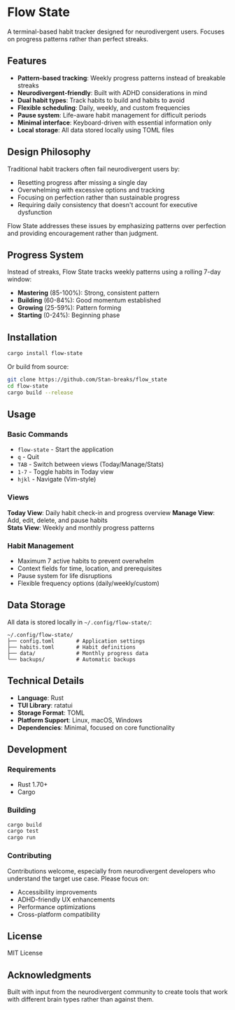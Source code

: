 # Flow State

A terminal-based habit tracker designed for neurodivergent users. Focuses on progress patterns rather than perfect streaks.

## Features

- **Pattern-based tracking**: Weekly progress patterns instead of breakable streaks
- **Neurodivergent-friendly**: Built with ADHD considerations in mind
- **Dual habit types**: Track habits to build and habits to avoid
- **Flexible scheduling**: Daily, weekly, and custom frequencies
- **Pause system**: Life-aware habit management for difficult periods
- **Minimal interface**: Keyboard-driven with essential information only
- **Local storage**: All data stored locally using TOML files

## Design Philosophy

Traditional habit trackers often fail neurodivergent users by:
- Resetting progress after missing a single day
- Overwhelming with excessive options and tracking
- Focusing on perfection rather than sustainable progress
- Requiring daily consistency that doesn't account for executive dysfunction

Flow State addresses these issues by emphasizing patterns over perfection and providing encouragement rather than judgment.

## Progress System

Instead of streaks, Flow State tracks weekly patterns using a rolling 7-day window:

- **Mastering** (85-100%): Strong, consistent pattern
- **Building** (60-84%): Good momentum established  
- **Growing** (25-59%): Pattern forming
- **Starting** (0-24%): Beginning phase

## Installation

```bash
cargo install flow-state
```

Or build from source:

```bash
git clone https://github.com/Stan-breaks/flow_state
cd flow-state
cargo build --release
```

## Usage

### Basic Commands

- `flow-state` - Start the application
- `q` - Quit
- `TAB` - Switch between views (Today/Manage/Stats)
- `1-7` - Toggle habits in Today view
- `hjkl` - Navigate (Vim-style)

### Views

**Today View**: Daily habit check-in and progress overview
**Manage View**: Add, edit, delete, and pause habits  
**Stats View**: Weekly and monthly progress patterns

### Habit Management

- Maximum 7 active habits to prevent overwhelm
- Context fields for time, location, and prerequisites
- Pause system for life disruptions
- Flexible frequency options (daily/weekly/custom)

## Data Storage

All data is stored locally in `~/.config/flow-state/`:

```
~/.config/flow-state/
├── config.toml       # Application settings
├── habits.toml       # Habit definitions
├── data/             # Monthly progress data
└── backups/          # Automatic backups
```

## Technical Details

- **Language**: Rust
- **TUI Library**: ratatui
- **Storage Format**: TOML
- **Platform Support**: Linux, macOS, Windows
- **Dependencies**: Minimal, focused on core functionality

## Development

### Requirements

- Rust 1.70+
- Cargo

### Building

```bash
cargo build
cargo test
cargo run
```

### Contributing

Contributions welcome, especially from neurodivergent developers who understand the target use case. Please focus on:

- Accessibility improvements
- ADHD-friendly UX enhancements
- Performance optimizations
- Cross-platform compatibility

## License

MIT License

## Acknowledgments

Built with input from the neurodivergent community to create tools that work with different brain types rather than against them.
